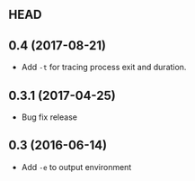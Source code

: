 ## HEAD

## 0.4 (2017-08-21)

* Add `-t` for tracing process exit and duration.

## 0.3.1 (2017-04-25)

* Bug fix release

## 0.3 (2016-06-14)

* Add `-e` to output environment

